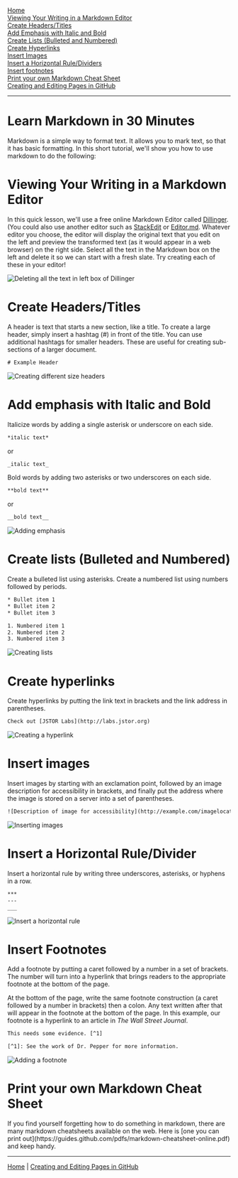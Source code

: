 <param ve-config title="Documentation" component="default" class="documentation" fixed-header>

[<i class="fas fa-arrow-circle-left"></i> Home](/docs) <br />
[Viewing Your Writing in a Markdown Editor](#viewing-your-writing) <br />
[Create Headers/Titles](#headers) <br />
[Add Emphasis with Italic and Bold](#emphasis) <br />
[Create Lists (Bulleted and Numbered)](#lists) <br />
[Create Hyperlinks](#links) <br />
[Insert Images](#images) <br />
[Insert a Horizontal Rule/Dividers](#dividers) <br />
[Insert footnotes](#footnotes) <br />
[Print your own Markdown Cheat Sheet](#print-your-own) <br />
[Creating and Editing Pages in GitHub <i class="fas fa-arrow-circle-right"></i>](/docs/create-and-edit-pages/)
___

# Learn Markdown in 30 Minutes

Markdown is a simple way to format text. It allows you to mark text, so that it has basic formatting. In this short tutorial, we'll show you how to use markdown to do the following:

# Viewing Your Writing in a Markdown Editor
<param id="viewing-your-writing">

In this quick lesson, we'll use a free online Markdown Editor called [Dillinger](http://dillinger.io). (You could also use another editor such as [StackEdit](http://stackedit.io) or [Editor.md](https://pandao.github.io/editor.md/en.html). Whatever editor you choose, the editor will display the original text that you edit on the left and preview the transformed text (as it would appear in a web browser) on the right side. Select all the text in the Markdown box on the left and delete it so we can start with a fresh slate. Try creating each of these in your editor!

![Deleting all the text in left box of Dillinger](delete-left-box.gif)

# Create Headers/Titles
<param id="headers">

A header is text that starts a new section, like a title. To create a large header, simply insert a hashtag (#) in front of the title. You can use additional hashtags for smaller headers. These are useful for creating sub-sections of a larger document. 

```html
# Example Header
```

![Creating different size headers](headers.gif)

# Add emphasis with Italic and Bold
<param id="emphasis">

Italicize words by adding a single asterisk or underscore on each side.
```html
*italic text*
``` 
or 
```html
_italic text_
```

Bold words by adding two asterisks or two underscores on each side.
```html
**bold text**
```
or 
```html
__bold text__
```

![Adding emphasis](emphasis.gif)

# Create lists (Bulleted and Numbered)
<param id="lists">

Create a bulleted list using asterisks. Create a numbered list using numbers followed by periods.

```html
* Bullet item 1
* Bullet item 2
* Bullet item 3

1. Numbered item 1
2. Numbered item 2
3. Numbered item 3
```

![Creating lists](bullets.gif)

# Create hyperlinks
<param id="links">

Create hyperlinks by putting the link text in brackets and the link address in parentheses. 
```html
Check out [JSTOR Labs](http://labs.jstor.org)
```

![Creating a hyperlink](hyperlinks.gif)

# Insert images
<param id="images">

Insert images by starting with an exclamation point, followed by an image description for accessibility in brackets, and finally put the address where the image is stored on a server into a set of parentheses.
```html
![Description of image for accessibility](http://example.com/imagelocation.jpg)
```

![Inserting images](images.gif)

# Insert a Horizontal Rule/Divider<a name="dividers"></a>

Insert a horizontal rule by writing three underscores, asterisks, or hyphens in a row.
```html
***
---
___
```

![Insert a horizontal rule](hrule.gif)

# Insert Footnotes
<param id="footnotes">

Add a footnote by putting a caret followed by a number in a set of brackets. The number will turn into a hyperlink that brings readers to the appropriate footnote at the bottom of the page.

At the bottom of the page, write the same footnote construction (a caret followed by a number in brackets) then a colon. Any text written after that will appear in the footnote at the bottom of the page. In this example, our footnote is a hyperlink to an article in *The Wall Street Journal*.
```html
This needs some evidence. [^1]

[^1]: See the work of Dr. Pepper for more information.
```

![Adding a footnote](citation.gif)


# Print your own Markdown Cheat Sheet
<param id="print-your-own">
If you find yourself forgetting how to do something in markdown, there are many markdown cheatsheets available on the web. Here is [one you can print out](https://guides.github.com/pdfs/markdown-cheatsheet-online.pdf) and keep handy.

___

[<i class="fas fa-arrow-circle-left"></i> Home](/docs) | [Creating and Editing Pages in GitHub <i class="fas fa-arrow-circle-right"></i>](/docs/create-and-edit-pages/)
